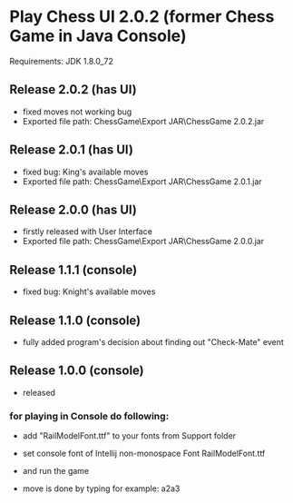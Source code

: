# Play Chess UI 2.0.2 (former Chess Game in Java Console)
Requirements: JDK 1.8.0_72

## Release 2.0.2 (has UI)
- fixed moves not working bug
- Exported file path: ChessGame\Export JAR\ChessGame 2.0.2.jar

## Release 2.0.1 (has UI)
- fixed bug: King's available moves
- Exported file path: ChessGame\Export JAR\ChessGame 2.0.1.jar

## Release 2.0.0 (has UI)
- firstly released with User Interface
- Exported file path: ChessGame\Export JAR\ChessGame 2.0.0.jar

## Release 1.1.1 (console)
- fixed bug: Knight's available moves

## Release 1.1.0 (console)
- fully added program's decision about finding out "Check-Mate" event

## Release 1.0.0 (console)
- released

### for playing in Console do following:
- add "RailModelFont.ttf" to your fonts from Support folder
- set console font of Intellij non-monospace Font RailModelFont.ttf

- and run the game

- move is done by typing for example: a2a3
